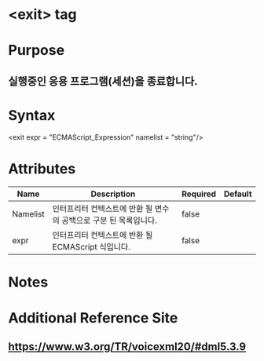 # \<exit> tag
# Purpose 
## 실행중인 응용 프로그램(세션)을 종료합니다.

# Syntax
\<exit
expr = "ECMAScript_Expression"
namelist = "string"/>



# Attributes
|Name |Description |Required |Default|
|-----|------------|---------|-------|
|Namelist |인터프리터 컨텍스트에 반환 될 변수의 공백으로 구분 된 목록입니다. |   false  |      |
|expr|인터프리터 컨텍스트에 반환 될ECMAScript 식입니다. | false| |

# Notes

# Additional Reference Site
## https://www.w3.org/TR/voicexml20/#dml5.3.9